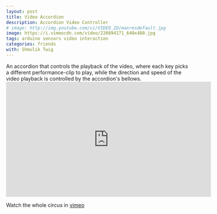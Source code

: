 ```yaml
---
layout: post
title: Video Accordion
description: Accordion Video Controller
# image: http://img.youtube.com/vi/VIDEO_ID/maxresdefault.jpg
image: https://i.vimeocdn.com/video/220894171_640x480.jpg
tags: arduino sensors video interaction
categories: friends
with: Shmulik Twig
---
```


<p>An accordion that controls the playback of the video, where each key picks a different performance-clip to play, while the direction and speed of the video playback is controlled by the accordion's bellows.<br />
<iframe src="http://player.vimeo.com/video/32626867?badge=0" width="560" height="315" frameborder="0" webkitAllowFullScreen mozallowfullscreen allowFullScreen></iframe>

<!--
https://vimeo.com/24416750
-->

Watch the whole circus in <a href="http://vimeo.com/27476613">vimeo</a></p>
